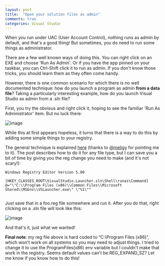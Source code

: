```yaml
---
layout: post
title:  "Open your solution files as admin"
comments: true
categories: Visual Studio
---
```



When you run under UAC (User Account Control), nothing runs as admin by default, and that's a good thing! But sometimes, you do need to run some things as administrator.

There are a few well known ways of doing this. You can right click on an EXE and choose 'Run As Admin'. Or if you have the app pinned on your taskbar, you can Ctrl-Shift click it to run as admin. If you don't know those tricks, you should learn them as they often come handy.

However, there is one common scenario for which there is no well documented technique: how do you launch a program as admin **from a data file**? Taking a particularly interesting example, how do you launch Visual Studio as admin from a .sln file?

First, you try the obvious and right click it, hoping to see the familiar 'Run As Administrator' item. But no luck there:

![image](http://lh3.ggpht.com/_jySMpScpTXc/TZlxGJV5gMI/AAAAAAAAAVg/5hrIH2-SO2g/image_thumb%5B1%5D.png?imgmax=800)

While this at first appears hopeless, it turns that there is a way to do this by adding some simple things to your registry.

The general technique is explained [here](http://www.howtogeek.com/howto/windows-vista/add-run-as-administrator-to-any-file-type-in-windows-vista/) (thanks to [@meligy](http://twitter.com/#!/Meligy) for pointing me to it). The post describes how to do it for any file type, but I can save you a bit of time by giving you the reg change you need to make (and it's not scary!):

```
Windows Registry Editor Version 5.00

[HKEY_CLASSES_ROOT\VisualStudio.Launcher.sln\Shell\runas\Command]
@="\"C:\\Program Files (x86)\\Common Files\\Microsoft Shared\\MSEnv\\VSLauncher.exe\" \"%1\""


```

Just save that in a foo.reg file somewhere and run it. After you do that, right clicking on a .sln file will look like this:

![image](http://lh3.ggpht.com/_jySMpScpTXc/TZlxGlLnnoI/AAAAAAAAAVo/7bDFLs5luQk/image_thumb%5B8%5D.png?imgmax=800)

And that's it, just what we wanted!

**Final note**: my reg file above is hard coded to “C:\\Program Files (x86)”, which won't work on all systems so you may need to adjust things. I tried to change it to use the ProgramFiles(x86) env variable but I couldn't make that work in the registry. Seems default values can't be REG_EXPAND_SZ? Let me know if you know how to do this!

